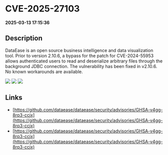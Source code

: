 # CVE-2025-27103

**2025-03-13 17:15:36**

## Description
DataEase is an open source business intelligence and data visualization tool. Prior to version 2.10.6, a bypass for the patch for CVE-2024-55953 allows authenticated users to read and deserialize arbitrary files through the background JDBC connection. The vulnerability has been fixed in v2.10.6. No known workarounds are available.

![](https://img.shields.io/static/v1?label=Score&message=7.3&color=red)
![](https://img.shields.io/static/v1?label=Severity&message=HIGH&color=red)
![](https://img.shields.io/static/v1?label=CWE&message=SQL&color=green)

## Links
- [https://github.com/dataease/dataease/security/advisories/GHSA-v4gg-8rp3-ccjx](https://github.com/dataease/dataease/security/advisories/GHSA-v4gg-8rp3-ccjx)
- [https://github.com/dataease/dataease/security/advisories/GHSA-v4gg-8rp3-ccjx](https://github.com/dataease/dataease/security/advisories/GHSA-v4gg-8rp3-ccjx)
